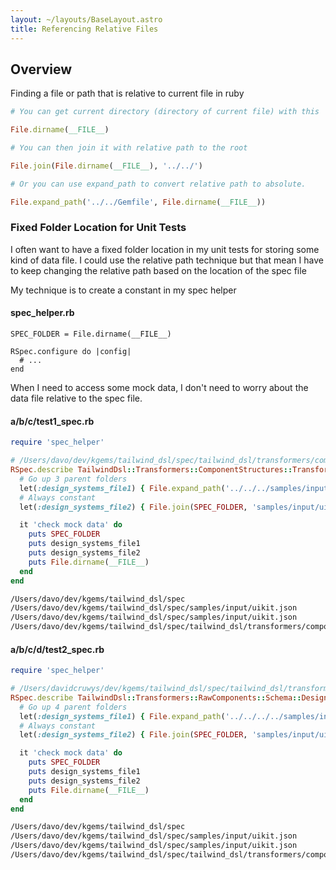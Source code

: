 ```yaml
---
layout: ~/layouts/BaseLayout.astro
title: Referencing Relative Files
---
```


## Overview

Finding a file or path that is relative to current file in ruby

```ruby
# You can get current directory (directory of current file) with this

File.dirname(__FILE__)

# You can then join it with relative path to the root

File.join(File.dirname(__FILE__), '../../')

# Or you can use expand_path to convert relative path to absolute.

File.expand_path('../../Gemfile', File.dirname(__FILE__))
```

### Fixed Folder Location for Unit Tests

I often want to have a fixed folder location in my unit tests for storing some kind of data file. I could use the relative path technique but that mean I have to keep changing the relative path based on the location of the spec file

My technique is to create a constant in my spec helper

#### spec_helper.rb
```
SPEC_FOLDER = File.dirname(__FILE__)

RSpec.configure do |config|
  # ...
end
```

When I need to access some mock data, I don't need to worry about the data file relative to the spec file.


#### a/b/c/test1_spec.rb
```ruby
require 'spec_helper'

# /Users/davo/dev/kgems/tailwind_dsl/spec/tailwind_dsl/transformers/component_structures
RSpec.describe TailwindDsl::Transformers::ComponentStructures::Transformer do
  # Go up 3 parent folders
  let(:design_systems_file1) { File.expand_path('../../../samples/input/uikit.json', File.dirname(__FILE__)) }
  # Always constant
  let(:design_systems_file2) { File.join(SPEC_FOLDER, 'samples/input/uikit.json') }

  it 'check mock data' do
    puts SPEC_FOLDER
    puts design_systems_file1
    puts design_systems_file2
    puts File.dirname(__FILE__)
  end
end
```

```bash
/Users/davo/dev/kgems/tailwind_dsl/spec
/Users/davo/dev/kgems/tailwind_dsl/spec/samples/input/uikit.json
/Users/davo/dev/kgems/tailwind_dsl/spec/samples/input/uikit.json
/Users/davo/dev/kgems/tailwind_dsl/spec/tailwind_dsl/transformers/component_structures
```

#### a/b/c/d/test2_spec.rb

```ruby
require 'spec_helper'

# /Users/davidcruwys/dev/kgems/tailwind_dsl/spec/tailwind_dsl/transformers/raw_components/schema
RSpec.describe TailwindDsl::Transformers::RawComponents::Schema::DesignSystem do
  # Go up 4 parent folders
  let(:design_systems_file1) { File.expand_path('../../../../samples/input/uikit.json', File.dirname(__FILE__)) }
  # Always constant
  let(:design_systems_file2) { File.join(SPEC_FOLDER, 'samples/input/uikit.json') }

  it 'check mock data' do
    puts SPEC_FOLDER
    puts design_systems_file1
    puts design_systems_file2
    puts File.dirname(__FILE__)
  end
end
```

```bash
/Users/davo/dev/kgems/tailwind_dsl/spec
/Users/davo/dev/kgems/tailwind_dsl/spec/samples/input/uikit.json
/Users/davo/dev/kgems/tailwind_dsl/spec/samples/input/uikit.json
/Users/davo/dev/kgems/tailwind_dsl/spec/tailwind_dsl/transformers/component_structures
```
